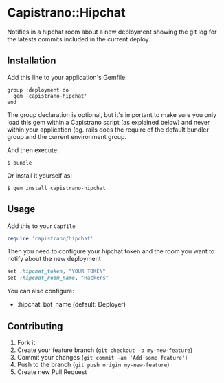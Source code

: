 # Capistrano::Hipchat

Notifies in a hipchat room about a new deployment showing the git log
for the latests commits included in the current deploy.

## Installation

Add this line to your application's Gemfile:

    group :deployment do
      gem 'capistrano-hipchat'
    end
    
The group declaration is optional, but it's important to make sure you only load this gem within a Capistrano script 
(as explained below) and never within your application (eg. rails does the require of the default bundler group and
the current environment group.

And then execute:

    $ bundle

Or install it yourself as:

    $ gem install capistrano-hipchat

## Usage

Add this to your `Capfile`

```ruby
require 'capistrano/hipchat'
```

Then you need to configure your hipchat token and the room you want to notify
about the new deployment


```ruby
set :hipchat_token, "YOUR TOKEN"
set :hipchat_room_name, "Hackers"
```

You can also configure:

- :hipchat_bot_name (default: Deployer)

## Contributing

1. Fork it
2. Create your feature branch (`git checkout -b my-new-feature`)
3. Commit your changes (`git commit -am 'Add some feature'`)
4. Push to the branch (`git push origin my-new-feature`)
5. Create new Pull Request
